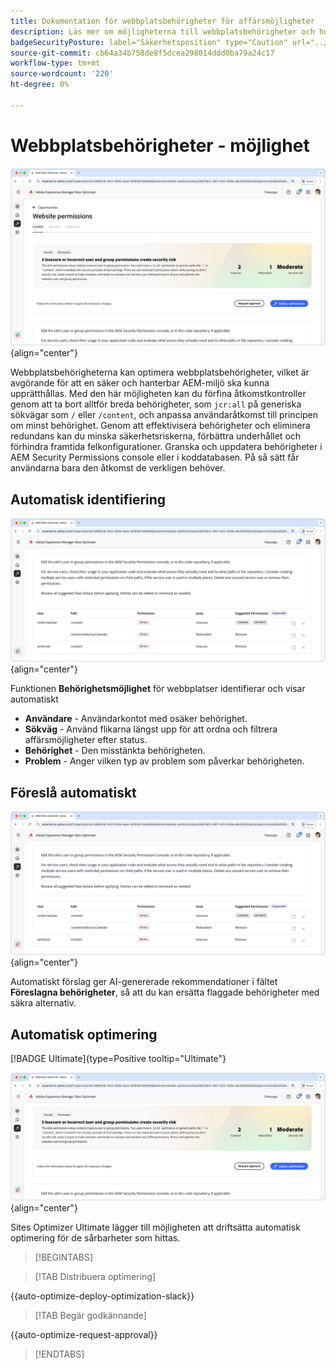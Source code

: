 ```yaml
---
title: Dokumentation för webbplatsbehörigheter för affärsmöjligheter
description: Läs mer om möjligheterna till webbplatsbehörigheter och hur du använder dem för att öka säkerheten på din webbplats.
badgeSecurityPosture: label="Säkerhetsposition" type="Caution" url="../../opportunity-types/security-posture.md" tooltip="Säkerhetsposition"
source-git-commit: cb64a34b758de8f5dcea298014ddd0ba79a24c17
workflow-type: tm+mt
source-wordcount: '220'
ht-degree: 0%

---
```



# Webbplatsbehörigheter - möjlighet

![Behörighetsmöjlighet för webbplats](./assets/website-permissions/hero.png){align="center"}

Webbplatsbehörigheterna kan optimera webbplatsbehörigheter, vilket är avgörande för att en säker och hanterbar AEM-miljö ska kunna upprätthållas. Med den här möjligheten kan du förfina åtkomstkontroller genom att ta bort alltför breda behörigheter, som `jcr:all` på generiska sökvägar som `/` eller `/content`, och anpassa användaråtkomst till principen om minst behörighet. Genom att effektivisera behörigheter och eliminera redundans kan du minska säkerhetsriskerna, förbättra underhållet och förhindra framtida felkonfigurationer. Granska och uppdatera behörigheter i AEM Security Permissions console eller i koddatabasen. På så sätt får användarna bara den åtkomst de verkligen behöver.

## Automatisk identifiering

![Identifiera webbplatsbehörigheter automatiskt](./assets/website-permissions/auto-identify.png){align="center"}

Funktionen **Behörighetsmöjlighet** för webbplatser identifierar och visar automatiskt

* **Användare** - Användarkontot med osäker behörighet.
* **Sökväg** - Använd flikarna längst upp för att ordna och filtrera affärsmöjligheter efter status.
* **Behörighet** - Den misstänkta behörigheten.
* **Problem** - Anger vilken typ av problem som påverkar behörigheten.

## Föreslå automatiskt

![Föreslå webbplatssårbarheter automatiskt](./assets/website-permissions/auto-suggest.png){align="center"}

Automatiskt förslag ger AI-genererade rekommendationer i fältet **Föreslagna behörigheter**, så att du kan ersätta flaggade behörigheter med säkra alternativ.

## Automatisk optimering

[!BADGE Ultimate]{type=Positive tooltip="Ultimate"}

![Optimera webbplatsbehörigheter automatiskt](./assets/website-permissions/auto-optimize.png){align="center"}

Sites Optimizer Ultimate lägger till möjligheten att driftsätta automatisk optimering för de sårbarheter som hittas.

>[!BEGINTABS]

>[!TAB Distribuera optimering]

{{auto-optimize-deploy-optimization-slack}}

>[!TAB Begär godkännande]

{{auto-optimize-request-approval}}

>[!ENDTABS]
